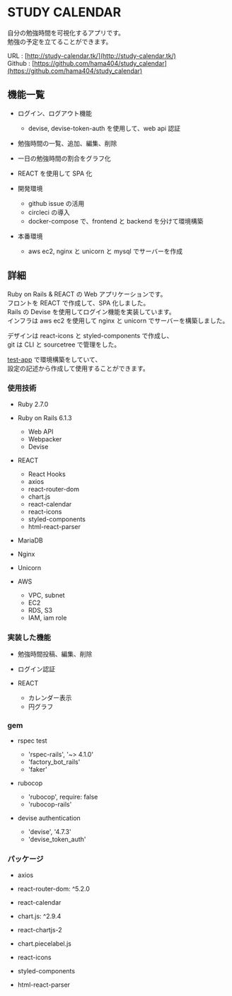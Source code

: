 # STUDY CALENDAR

自分の勉強時間を可視化するアプリです。  
勉強の予定を立てることができます。

URL : [http://study-calendar.tk/](http://study-calendar.tk/)  
Github : [https://github.com/hama404/study_calendar](https://github.com/hama404/study_calendar)

## 機能一覧

- ログイン、ログアウト機能

  - devise, devise-token-auth を使用して、web api 認証

- 勉強時間の一覧、追加、編集、削除

- 一日の勉強時間の割合をグラフ化

- REACT を使用して SPA 化

- 開発環境

  - github issue の活用
  - circleci の導入
  - docker-compose で、frontend と backend を分けて環境構築

- 本番環境

  - aws ec2, nginx と unicorn と mysql でサーバーを作成

## 詳細

Ruby on Rails & REACT の Web アプリケーションです。  
フロントを REACT で作成して、SPA 化しました。  
Rails の Devise を使用してログイン機能を実装しています。  
インフラは aws ec2 を使用して nginx と unicorn でサーバーを構築しました。

デザインは react-icons と styled-components で作成し、  
git は CLI と sourcetree で管理をした。

[test-app](https://github.com/hama404/divide-dev-server) で環境構築をしていて、  
設定の記述から作成して使用することができます。

### 使用技術

- Ruby 2.7.0

- Ruby on Rails 6.1.3

  - Web API
  - Webpacker
  - Devise

- REACT

  - React Hooks
  - axios
  - react-router-dom
  - chart.js
  - react-calendar
  - react-icons
  - styled-components
  - html-react-parser

- MariaDB

- Nginx

- Unicorn

- AWS

  - VPC, subnet
  - EC2
  - RDS, S3
  - IAM, iam role

### 実装した機能

- 勉強時間投稿、編集、削除

- ログイン認証

- REACT

  - カレンダー表示
  - 円グラフ

### gem

- rspec test

  - 'rspec-rails', '~> 4.1.0'
  - 'factory_bot_rails'
  - 'faker'

- rubocop

  - 'rubocop', require: false
  - 'rubocop-rails'

- devise authentication

  - 'devise', '4.7.3'
  - 'devise_token_auth'

### パッケージ

- axios

- react-router-dom: ^5.2.0

- react-calendar

- chart.js: ^2.9.4

- react-chartjs-2

- chart.piecelabel.js

- react-icons

- styled-components

- html-react-parser
